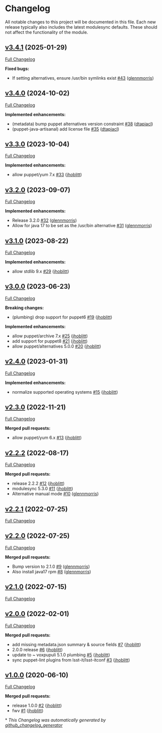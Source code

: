# Changelog

All notable changes to this project will be documented in this file.
Each new release typically also includes the latest modulesync defaults.
These should not affect the functionality of the module.

## [v3.4.1](https://github.com/lsst-it/puppet-java_artisanal/tree/v3.4.1) (2025-01-29)

[Full Changelog](https://github.com/lsst-it/puppet-java_artisanal/compare/v3.4.0...v3.4.1)

**Fixed bugs:**

- If setting alternatives, ensure /usr/bin symlinks exist [\#43](https://github.com/lsst-it/puppet-java_artisanal/pull/43) ([glennmorris](https://github.com/glennmorris))

## [v3.4.0](https://github.com/lsst-it/puppet-java_artisanal/tree/v3.4.0) (2024-10-02)

[Full Changelog](https://github.com/lsst-it/puppet-java_artisanal/compare/v3.3.0...v3.4.0)

**Implemented enhancements:**

- \(metadata\) bump puppet alternatives version constraint [\#38](https://github.com/lsst-it/puppet-java_artisanal/pull/38) ([dtapiacl](https://github.com/dtapiacl))
- \(puppet-java-artisanal\) add license file [\#35](https://github.com/lsst-it/puppet-java_artisanal/pull/35) ([dtapiacl](https://github.com/dtapiacl))

## [v3.3.0](https://github.com/lsst-it/puppet-java_artisanal/tree/v3.3.0) (2023-10-04)

[Full Changelog](https://github.com/lsst-it/puppet-java_artisanal/compare/v3.2.0...v3.3.0)

**Implemented enhancements:**

- allow puppet/yum 7.x [\#33](https://github.com/lsst-it/puppet-java_artisanal/pull/33) ([jhoblitt](https://github.com/jhoblitt))

## [v3.2.0](https://github.com/lsst-it/puppet-java_artisanal/tree/v3.2.0) (2023-09-07)

[Full Changelog](https://github.com/lsst-it/puppet-java_artisanal/compare/v3.1.0...v3.2.0)

**Implemented enhancements:**

- Release 3.2.0 [\#32](https://github.com/lsst-it/puppet-java_artisanal/pull/32) ([glennmorris](https://github.com/glennmorris))
- Allow for java 17 to be set as the /usr/bin alternative [\#31](https://github.com/lsst-it/puppet-java_artisanal/pull/31) ([glennmorris](https://github.com/glennmorris))

## [v3.1.0](https://github.com/lsst-it/puppet-java_artisanal/tree/v3.1.0) (2023-08-22)

[Full Changelog](https://github.com/lsst-it/puppet-java_artisanal/compare/v3.0.0...v3.1.0)

**Implemented enhancements:**

- allow stdlib 9.x [\#29](https://github.com/lsst-it/puppet-java_artisanal/pull/29) ([jhoblitt](https://github.com/jhoblitt))

## [v3.0.0](https://github.com/lsst-it/puppet-java_artisanal/tree/v3.0.0) (2023-06-23)

[Full Changelog](https://github.com/lsst-it/puppet-java_artisanal/compare/v2.4.0...v3.0.0)

**Breaking changes:**

- \(plumbing\) drop support for puppet6 [\#19](https://github.com/lsst-it/puppet-java_artisanal/pull/19) ([jhoblitt](https://github.com/jhoblitt))

**Implemented enhancements:**

- allow puppet/archive 7.x [\#25](https://github.com/lsst-it/puppet-java_artisanal/pull/25) ([jhoblitt](https://github.com/jhoblitt))
- add support for puppet8 [\#21](https://github.com/lsst-it/puppet-java_artisanal/pull/21) ([jhoblitt](https://github.com/jhoblitt))
- allow puppet/alternatives 5.0.0 [\#20](https://github.com/lsst-it/puppet-java_artisanal/pull/20) ([jhoblitt](https://github.com/jhoblitt))

## [v2.4.0](https://github.com/lsst-it/puppet-java_artisanal/tree/v2.4.0) (2023-01-31)

[Full Changelog](https://github.com/lsst-it/puppet-java_artisanal/compare/v2.3.0...v2.4.0)

**Implemented enhancements:**

- normalize supported operating systems [\#15](https://github.com/lsst-it/puppet-java_artisanal/pull/15) ([jhoblitt](https://github.com/jhoblitt))

## [v2.3.0](https://github.com/lsst-it/puppet-java_artisanal/tree/v2.3.0) (2022-11-21)

[Full Changelog](https://github.com/lsst-it/puppet-java_artisanal/compare/v2.2.2...v2.3.0)

**Merged pull requests:**

- allow puppet/yum 6.x [\#13](https://github.com/lsst-it/puppet-java_artisanal/pull/13) ([jhoblitt](https://github.com/jhoblitt))

## [v2.2.2](https://github.com/lsst-it/puppet-java_artisanal/tree/v2.2.2) (2022-08-17)

[Full Changelog](https://github.com/lsst-it/puppet-java_artisanal/compare/v2.2.1...v2.2.2)

**Merged pull requests:**

- release 2.2.2 [\#12](https://github.com/lsst-it/puppet-java_artisanal/pull/12) ([jhoblitt](https://github.com/jhoblitt))
- modulesync 5.3.0 [\#11](https://github.com/lsst-it/puppet-java_artisanal/pull/11) ([jhoblitt](https://github.com/jhoblitt))
- Alternative manual mode [\#10](https://github.com/lsst-it/puppet-java_artisanal/pull/10) ([glennmorris](https://github.com/glennmorris))

## [v2.2.1](https://github.com/lsst-it/puppet-java_artisanal/tree/v2.2.1) (2022-07-25)

[Full Changelog](https://github.com/lsst-it/puppet-java_artisanal/compare/v2.2.0...v2.2.1)

## [v2.2.0](https://github.com/lsst-it/puppet-java_artisanal/tree/v2.2.0) (2022-07-25)

[Full Changelog](https://github.com/lsst-it/puppet-java_artisanal/compare/v2.1.0...v2.2.0)

**Merged pull requests:**

- Bump version to 2.1.0 [\#9](https://github.com/lsst-it/puppet-java_artisanal/pull/9) ([glennmorris](https://github.com/glennmorris))
- Also install java17 rpm [\#8](https://github.com/lsst-it/puppet-java_artisanal/pull/8) ([glennmorris](https://github.com/glennmorris))

## [v2.1.0](https://github.com/lsst-it/puppet-java_artisanal/tree/v2.1.0) (2022-07-15)

[Full Changelog](https://github.com/lsst-it/puppet-java_artisanal/compare/v2.0.0...v2.1.0)

## [v2.0.0](https://github.com/lsst-it/puppet-java_artisanal/tree/v2.0.0) (2022-02-01)

[Full Changelog](https://github.com/lsst-it/puppet-java_artisanal/compare/v1.0.0...v2.0.0)

**Merged pull requests:**

- add missing metadata.json summary & source fields [\#7](https://github.com/lsst-it/puppet-java_artisanal/pull/7) ([jhoblitt](https://github.com/jhoblitt))
- 2.0.0 release [\#6](https://github.com/lsst-it/puppet-java_artisanal/pull/6) ([jhoblitt](https://github.com/jhoblitt))
- update to ~ voxpupuli 5.1.0 plumbing [\#5](https://github.com/lsst-it/puppet-java_artisanal/pull/5) ([jhoblitt](https://github.com/jhoblitt))
- sync puppet-lint plugins from lsst-it/lsst-itconf [\#3](https://github.com/lsst-it/puppet-java_artisanal/pull/3) ([jhoblitt](https://github.com/jhoblitt))

## [v1.0.0](https://github.com/lsst-it/puppet-java_artisanal/tree/v1.0.0) (2020-06-10)

[Full Changelog](https://github.com/lsst-it/puppet-java_artisanal/compare/9ffe3036adc404022566fdc538ea4a026162c965...v1.0.0)

**Merged pull requests:**

- release 1.0.0 [\#2](https://github.com/lsst-it/puppet-java_artisanal/pull/2) ([jhoblitt](https://github.com/jhoblitt))
- fwv [\#1](https://github.com/lsst-it/puppet-java_artisanal/pull/1) ([jhoblitt](https://github.com/jhoblitt))



\* *This Changelog was automatically generated by [github_changelog_generator](https://github.com/github-changelog-generator/github-changelog-generator)*
